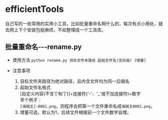 # efficientTools
自己写的一些常用的实用小工具，比如批量重命名啊什么的，每次有点小用处，就去网上下个安装包挺麻烦，不如整理成一个工具库。
## 批量重命名---rename.py
- 使用方法
`python rename.py 目标文件夹路径 起始文件名(含后缀) [增量]`

- 注意事项
  1. 目标文件夹路径为绝对路径，且内含文件均为同一后缀名
  2. 起始文件名格式  
     [自定义内容(不含'['和']')]+连接符('-'、'\_'或不加连接符)+数字  
     举个例子：  
     `[海贼王]-0001.png`，则程序会把第一个文件重命名成`海贼王0001.png`，
  3. 增量可选，默认为1，后续文件根据前一个文件数字自增。
